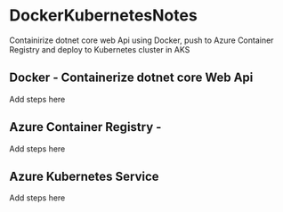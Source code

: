 # DockerKubernetesNotes
Containirize dotnet core web Api using Docker, push to Azure Container Registry and deploy to Kubernetes cluster in AKS

## Docker - Containerize dotnet core Web Api
Add steps here

## Azure Container Registry - 
Add steps here

## Azure Kubernetes Service
Add steps here
